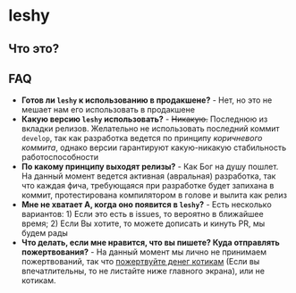 # leshy

## Что это?

## FAQ

- **Готов ли `leshy` к использованию в продакшене?** - Нет, но это не мешает нам его использовать в продакшене
- **Какую версию `leshy` использовать?** - ~~Никакую.~~ Последнюю из вкладки релизов. Желательно не использовать последний коммит `develop`, так как разработка ведется по принципу _коричневого коммита_, однако версии гарантируют какую-никакую стабильность работоспособности
- **По какому принципу выходят релизы?** - Как Бог на душу пошлет. На данный момент ведется активная (авральная) разработка, так что каждая фича, требующаяся при разработке будет запихана в коммит, протестирована компилятором в голове и вылита как релиз
- **Мне не хватает А, когда оно появится в `leshy`?** - Есть несколько вариантов: 1) Если это есть в issues, то вероятно в ближайшее время; 2) Если Вы хотите, то можете дописать и кинуть PR, мы будем рады
- **Что делать, если мне нравится, что вы пишете? Куда отправлять пожертвования?** - На данный момент мы лично не принимаем пожертвований, так что [пожертвуйте денег котикам](https://kusochekschastya.ru/) (Если вы впечатлительны, то не листайте ниже главного экрана), или не котикам.

